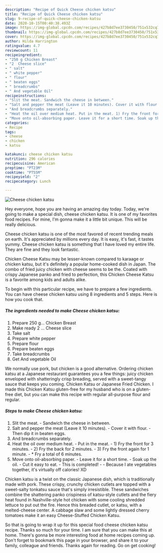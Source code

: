 ```yaml
---
description: "Recipe of Quick Cheese chicken katsu"
title: "Recipe of Quick Cheese chicken katsu"
slug: 9-recipe-of-quick-cheese-chicken-katsu
date: 2020-10-15T00:40:38.493Z
image: https://img-global.cpcdn.com/recipes/427b8d7ee3730450/751x532cq70/cheese-chicken-katsu-recipe-main-photo.jpg
thumbnail: https://img-global.cpcdn.com/recipes/427b8d7ee3730450/751x532cq70/cheese-chicken-katsu-recipe-main-photo.jpg
cover: https://img-global.cpcdn.com/recipes/427b8d7ee3730450/751x532cq70/cheese-chicken-katsu-recipe-main-photo.jpg
author: Hilda Harrington
ratingvalue: 4.7
reviewcount: 11
recipeingredient:
- "250 g Chicken Breast"
- "2  Cheese slice"
- " salt"
- " white pepper"
- " flour"
- " beaten eggs"
- " breadcrumbs"
- " And vegetable Oil"
recipeinstructions:
- "Slit the meat. Sandwich the cheese in between."
- "Salt and pepper the meat (Leave it 10 minutes). Cover it with flour. Then dip it in beaten eggs."
- "And breadcrumbs separately."
- "Heat the oil over medium heat. Put in the meat. 1) Fry the front for 3 minutes. 2) Fry the back for 2 minutes. 3) Fry the front again for 1 minute. * Fry a total of 6 minutes."
- "Move onto oil-absorbing paper. Leave it for a short time. Soak up the oil. Cut it easy to eat. This is completed!  Because I ate vegetables together, it&#39;s virtually off calories! XD"
categories:
- Recipe
tags:
- cheese
- chicken
- katsu

katakunci: cheese chicken katsu 
nutrition: 296 calories
recipecuisine: American
preptime: "PT23M"
cooktime: "PT55M"
recipeyield: "2"
recipecategory: Lunch

---
```



![Cheese chicken katsu](https://img-global.cpcdn.com/recipes/427b8d7ee3730450/751x532cq70/cheese-chicken-katsu-recipe-main-photo.jpg)

Hey everyone, hope you are having an amazing day today. Today, we're going to make a special dish, cheese chicken katsu. It is one of my favorites food recipes. For mine, I'm gonna make it a little bit unique. This will be really delicious.

Cheese chicken katsu is one of the most favored of recent trending meals on earth. It's appreciated by millions every day. It is easy, it's fast, it tastes yummy. Cheese chicken katsu is something that I have loved my entire life. They are fine and they look fantastic.

Chicken Cheese Katsu may be lesser-known compared to karaage or chicken katsu, but it&#39;s definitely a popular home-cooked dish in Japan. The combo of fried juicy chicken with cheese seems to be the. Coated with crispy Japanese panko and fried to perfection, this Chicken Cheese Katsu is a favorite among kids and adults alike.


To begin with this particular recipe, we have to prepare a few ingredients. You can have cheese chicken katsu using 8 ingredients and 5 steps. Here is how you cook that.

<!--inarticleads1-->

##### The ingredients needed to make Cheese chicken katsu:

1. Prepare 250 g... Chicken Breast
1. Make ready 2 ... Cheese slice
1. Take  salt
1. Prepare  white pepper
1. Prepare  flour
1. Prepare  beaten eggs
1. Take  breadcrumbs
1. Get  And vegetable Oil


We normally use pork, but chicken is a good alternative. Ordering chicken katsu at a Japanese restaurant guarantees you a few things: juicy chicken enveloped with shatteringly crisp breading, served with a sweet-tangy sauce that keeps you coming. Chicken Katsu or Japanese Fried Chicken. I made this Chicken Katsu gluten-free for my husband who is on a gluten-free diet, but you can make this recipe with regular all-purpose flour and regular. 

<!--inarticleads2-->

##### Steps to make Cheese chicken katsu:

1. Slit the meat. - Sandwich the cheese in between.
1. Salt and pepper the meat (Leave it 10 minutes). - Cover it with flour. - Then dip it in beaten eggs.
1. And breadcrumbs separately.
1. Heat the oil over medium heat. - Put in the meat. - 1) Fry the front for 3 minutes. - 2) Fry the back for 2 minutes. - 3) Fry the front again for 1 minute. - * Fry a total of 6 minutes.
1. Move onto oil-absorbing paper. - Leave it for a short time. - Soak up the oil. - Cut it easy to eat. - This is completed! -  - Because I ate vegetables together, it&#39;s virtually off calories! XD


Chicken katsu is a twist on the classic Japanese dish, which is traditionally made with pork. These crispy, crunchy chicken cutlets are topped with a sweet-salty tonkatsu sauce that&#39;s simply irresistible. These sandwiches combine the shattering panko crispiness of katsu-style cutlets and the fiery heat found in Nashville-style hot chicken with some cooling shredded lettuce to put out the fire. Hence this breaded cutlet, or katsu, with a melted-cheese center. A cabbage slaw and some lightly dressed cherry tomatoes make it an easy Cheese-Stuffed Chicken Katsu. 

So that is going to wrap it up for this special food cheese chicken katsu recipe. Thanks so much for your time. I am sure that you can make this at home. There's gonna be more interesting food at home recipes coming up. Don't forget to bookmark this page in your browser, and share it to your family, colleague and friends. Thanks again for reading. Go on get cooking!
